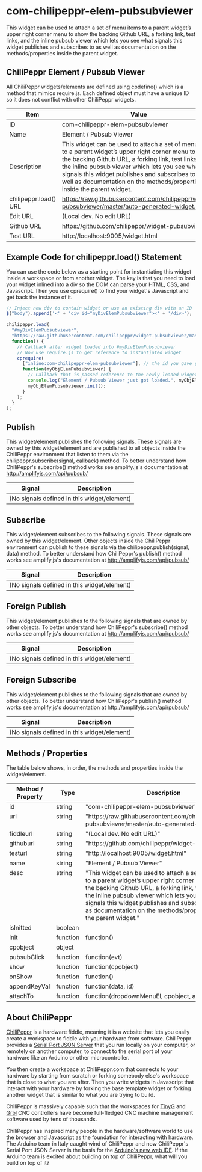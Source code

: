 # com-chilipeppr-elem-pubsubviewer
This widget can be used to attach a set of menu items to a parent widget’s upper right corner menu to show the backing Github URL, a forking link, test links, and the inline pubsub viewer which lets you see what signals this widget publishes and subscribes to as well as documentation on the methods/properties inside the parent widget.



## ChiliPeppr Element / Pubsub Viewer

All ChiliPeppr widgets/elements are defined using cpdefine() which is a method
that mimics require.js. Each defined object must have a unique ID so it does
not conflict with other ChiliPeppr widgets.

| Item                  | Value           |
| -------------         | ------------- | 
| ID                    | com-chilipeppr-elem-pubsubviewer |
| Name                  | Element / Pubsub Viewer |
| Description           | This widget can be used to attach a set of menu items to a parent widget’s upper right corner menu to show the backing Github URL, a forking link, test links, and the inline pubsub viewer which lets you see what signals this widget publishes and subscribes to as well as documentation on the methods/properties inside the parent widget. |
| chilipeppr.load() URL | https://raw.githubusercontent.com/chilipeppr/widget-pubsubviewer/master/auto-generated-widget.html |
| Edit URL              | (Local dev. No edit URL) |
| Github URL            | https://github.com/chilipeppr/widget-pubsubviewer |
| Test URL              | http://localhost:9005/widget.html |

## Example Code for chilipeppr.load() Statement

You can use the code below as a starting point for instantiating this widget 
inside a workspace or from another widget. The key is that you need to load 
your widget inlined into a div so the DOM can parse your HTML, CSS, and 
Javascript. Then you use cprequire() to find your widget's Javascript and get 
back the instance of it.

```javascript
// Inject new div to contain widget or use an existing div with an ID
$("body").append('<' + 'div id="myDivElemPubsubviewer"><' + '/div>');

chilipeppr.load(
  "#myDivElemPubsubviewer",
  "https://raw.githubusercontent.com/chilipeppr/widget-pubsubviewer/master/auto-generated-widget.html",
  function() {
    // Callback after widget loaded into #myDivElemPubsubviewer
    // Now use require.js to get reference to instantiated widget
    cprequire(
      ["inline:com-chilipeppr-elem-pubsubviewer"], // the id you gave your widget
      function(myObjElemPubsubviewer) {
        // Callback that is passed reference to the newly loaded widget
        console.log("Element / Pubsub Viewer just got loaded.", myObjElemPubsubviewer);
        myObjElemPubsubviewer.init();
      }
    );
  }
);

```

## Publish

This widget/element publishes the following signals. These signals are owned by this widget/element and are published to all objects inside the ChiliPeppr environment that listen to them via the 
chilipeppr.subscribe(signal, callback) method. 
To better understand how ChiliPeppr's subscribe() method works see amplify.js's documentation at http://amplifyjs.com/api/pubsub/

  <table id="com-chilipeppr-elem-pubsubviewer-pub" class="table table-bordered table-striped">
      <thead>
          <tr>
              <th style="">Signal</th>
              <th style="">Description</th>
          </tr>
      </thead>
      <tbody>
      <tr><td colspan="2">(No signals defined in this widget/element)</td></tr>    
      </tbody>
  </table>

## Subscribe

This widget/element subscribes to the following signals. These signals are owned by this widget/element. Other objects inside the ChiliPeppr environment can publish to these signals via the chilipeppr.publish(signal, data) method. 
To better understand how ChiliPeppr's publish() method works see amplify.js's documentation at http://amplifyjs.com/api/pubsub/

  <table id="com-chilipeppr-elem-pubsubviewer-sub" class="table table-bordered table-striped">
      <thead>
          <tr>
              <th style="">Signal</th>
              <th style="">Description</th>
          </tr>
      </thead>
      <tbody>
      <tr><td colspan="2">(No signals defined in this widget/element)</td></tr>    
      </tbody>
  </table>

## Foreign Publish

This widget/element publishes to the following signals that are owned by other objects. 
To better understand how ChiliPeppr's subscribe() method works see amplify.js's documentation at http://amplifyjs.com/api/pubsub/

  <table id="com-chilipeppr-elem-pubsubviewer-foreignpub" class="table table-bordered table-striped">
      <thead>
          <tr>
              <th style="">Signal</th>
              <th style="">Description</th>
          </tr>
      </thead>
      <tbody>
      <tr><td colspan="2">(No signals defined in this widget/element)</td></tr>    
      </tbody>
  </table>

## Foreign Subscribe

This widget/element publishes to the following signals that are owned by other objects.
To better understand how ChiliPeppr's publish() method works see amplify.js's documentation at http://amplifyjs.com/api/pubsub/

  <table id="com-chilipeppr-elem-pubsubviewer-foreignsub" class="table table-bordered table-striped">
      <thead>
          <tr>
              <th style="">Signal</th>
              <th style="">Description</th>
          </tr>
      </thead>
      <tbody>
      <tr><td colspan="2">(No signals defined in this widget/element)</td></tr>    
      </tbody>
  </table>

## Methods / Properties

The table below shows, in order, the methods and properties inside the widget/element.

  <table id="com-chilipeppr-elem-methodsprops" class="table table-bordered table-striped">
      <thead>
          <tr>
              <th style="">Method / Property</th>
              <th>Type</th>
              <th style="">Description</th>
          </tr>
      </thead>
      <tbody>
      <tr valign="top"><td>id</td><td>string</td><td>"com-chilipeppr-elem-pubsubviewer"</td></tr><tr valign="top"><td>url</td><td>string</td><td>"https://raw.githubusercontent.com/chilipeppr/widget-pubsubviewer/master/auto-generated-widget.html"</td></tr><tr valign="top"><td>fiddleurl</td><td>string</td><td>"(Local dev. No edit URL)"</td></tr><tr valign="top"><td>githuburl</td><td>string</td><td>"https://github.com/chilipeppr/widget-pubsubviewer"</td></tr><tr valign="top"><td>testurl</td><td>string</td><td>"http://localhost:9005/widget.html"</td></tr><tr valign="top"><td>name</td><td>string</td><td>"Element / Pubsub Viewer"</td></tr><tr valign="top"><td>desc</td><td>string</td><td>"This widget can be used to attach a set of menu items to a parent widget’s upper right corner menu to show the backing Github URL, a forking link, test links, and the inline pubsub viewer which lets you see what signals this widget publishes and subscribes to as well as documentation on the methods/properties inside the parent widget."</td></tr><tr valign="top"><td>isInitted</td><td>boolean</td><td></td></tr><tr valign="top"><td>init</td><td>function</td><td>function() </td></tr><tr valign="top"><td>cpobject</td><td>object</td><td></td></tr><tr valign="top"><td>pubsubClick</td><td>function</td><td>function(evt) </td></tr><tr valign="top"><td>show</td><td>function</td><td>function(cpobject) </td></tr><tr valign="top"><td>onShow</td><td>function</td><td>function() </td></tr><tr valign="top"><td>appendKeyVal</td><td>function</td><td>function(data, id) </td></tr><tr valign="top"><td>attachTo</td><td>function</td><td>function(dropdownMenuEl, cpobject, altTitle) </td></tr>
      </tbody>
  </table>


## About ChiliPeppr

[ChiliPeppr](http://chilipeppr.com) is a hardware fiddle, meaning it is a 
website that lets you easily
create a workspace to fiddle with your hardware from software. ChiliPeppr provides
a [Serial Port JSON Server](https://github.com/johnlauer/serial-port-json-server) 
that you run locally on your computer, or remotely on another computer, to connect to 
the serial port of your hardware like an Arduino or other microcontroller.

You then create a workspace at ChiliPeppr.com that connects to your hardware 
by starting from scratch or forking somebody else's
workspace that is close to what you are after. Then you write widgets in
Javascript that interact with your hardware by forking the base template 
widget or forking another widget that
is similar to what you are trying to build.

ChiliPeppr is massively capable such that the workspaces for 
[TinyG](http://chilipeppr.com/tinyg) and [Grbl](http://chilipeppr.com/grbl) CNC 
controllers have become full-fledged CNC machine management software used by
tens of thousands.

ChiliPeppr has inspired many people in the hardware/software world to use the
browser and Javascript as the foundation for interacting with hardware. The
Arduino team in Italy caught wind of ChiliPeppr and now
ChiliPeppr's Serial Port JSON Server is the basis for the 
[Arduino's new web IDE](https://create.arduino.cc/). If the Arduino team is excited about building on top
of ChiliPeppr, what
will you build on top of it?


